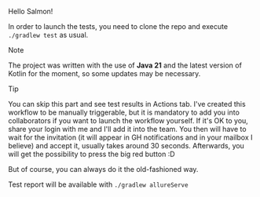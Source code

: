 Hello Salmon!

In order to launch the tests, you need to clone the repo and execute `./gradlew test` as usual.

>[!NOTE]
>The project was written with the use of **Java 21** and the latest version of Kotlin for the moment, so some updates may be necessary.

>[!TIP]
You can skip this part and see test results in Actions tab. I've created this workflow to be manually triggerable, but it is mandatory to add you into collaborators if you want to launch the workflow yourself.
If it's OK to you, share your login with me and I'll add it into the team. You then will have to wait for the invitation (it will appear in GH notifications and in your mailbox I believe) and accept it, usually takes around 30 seconds. 
Afterwards, you will get the possibility to press the big red button :D

But of course, you can always do it the old-fashioned way.

Test report will be available with `./gradlew allureServe`

